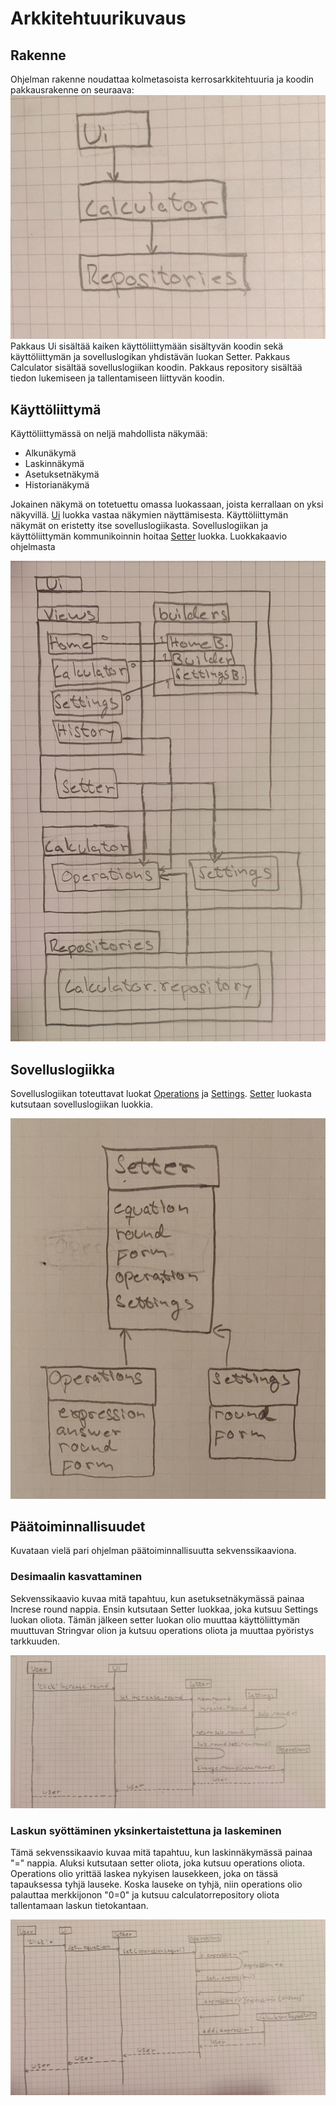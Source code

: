 # Arkkitehtuurikuvaus

## Rakenne
Ohjelman rakenne noudattaa kolmetasoista kerrosarkkitehtuuria ja koodin pakkausrakenne on seuraava:
![Pakkauskaavio](./kuvat/Pakkauskaavio.jpg)
Pakkaus Ui sisältää kaiken käyttöliittymään sisältyvän koodin sekä käyttöliittymän ja sovelluslogikan yhdistävän luokan Setter. Pakkaus Calculator sisältää sovelluslogiikan koodin. Pakkaus repository sisältää tiedon lukemiseen ja tallentamiseen liittyvän koodin.
## Käyttöliittymä
Käyttöliittymässä on neljä mahdollista näkymää:
- Alkunäkymä
- Laskinnäkymä
- Asetuksetnäkymä
- Historianäkymä

Jokainen näkymä on totetuettu omassa luokassaan, joista kerrallaan on yksi näkyvillä. [Ui](https://github.com/TuomasVaara/ot-harjoitustyo/blob/master/src/ui/ui.py) luokka vastaa näkymien näyttämisesta. Käyttöliittymän näkymät on eristetty itse sovelluslogiikasta. Sovelluslogiikan ja käyttöliittymän kommunikoinnin hoitaa [Setter](https://github.com/TuomasVaara/ot-harjoitustyo/blob/master/src/ui/setter.py) luokka.
Luokkakaavio ohjelmasta

![Luokkakaavio](./kuvat/Luokkakaavio.jpg)

## Sovelluslogiikka

Sovelluslogiikan toteuttavat luokat [Operations](https://github.com/TuomasVaara/ot-harjoitustyo/blob/master/src/calculator/operations.py) ja [Settings](https://github.com/TuomasVaara/ot-harjoitustyo/blob/master/src/calculator/settings.py). [Setter](https://github.com/TuomasVaara/ot-harjoitustyo/blob/master/src/ui/setter.py) luokasta kutsutaan sovelluslogiikan luokkia. 

![Sovelluslogiikka](./kuvat/Sovelluslogiikka.jpg)

## Päätoiminnallisuudet
Kuvataan vielä pari ohjelman päätoiminnallisuutta sekvenssikaaviona.

### Desimaalin kasvattaminen

Sekvenssikaavio kuvaa mitä tapahtuu, kun asetuksetnäkymässä painaa Increse round nappia. Ensin kutsutaan Setter luokkaa, joka kutsuu Settings luokan oliota. Tämän jälkeen setter luokan olio muuttaa käyttöliittymän muuttuvan Stringvar olion ja kutsuu operations oliota ja muuttaa pyöristys tarkkuuden.

![Perus1](./kuvat/Perus1.jpg)

### Laskun syöttäminen yksinkertaistettuna ja laskeminen

Tämä sekvenssikaavio kuvaa mitä tapahtuu, kun laskinnäkymässä painaa "=" nappia. Aluksi kutsutaan setter oliota, joka kutsuu operations oliota. Operations olio yrittää laskea nykyisen lausekkeen, joka on tässä tapauksessa tyhjä lauseke. Koska lauseke on tyhjä, niin operations olio palauttaa merkkijonon "0=0" ja kutsuu calculatorrepository oliota tallentamaan laskun tietokantaan.

![Perus2](./kuvat/Perus2.jpg)

